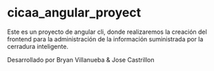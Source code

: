 # cicaa_angular_proyect
Este es un proyecto de angular cli, donde realizaremos la creación del frontend para la administración de la información suministrada por la cerradura inteligente. 


Desarrollado por Bryan Villanueba & Jose Castrillon 
